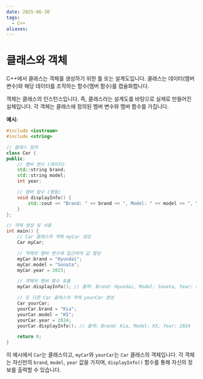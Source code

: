 ```yaml
---
date: 2025-06-30
tags:
  - C++
aliases:
---
```


# 클래스와 객체

C++에서 클래스는 객체를 생성하기 위한 틀 또는 설계도입니다. 클래스는 데이터(멤버 변수)와 해당 데이터를 조작하는 함수(멤버 함수)를 캡슐화합니다.

객체는 클래스의 인스턴스입니다. 즉, 클래스라는 설계도를 바탕으로 실제로 만들어진 실체입니다. 각 객체는 클래스에 정의된 멤버 변수와 멤버 함수를 가집니다.

**예시:**

```cpp
#include <iostream>
#include <string>

// 클래스 정의
class Car {
public:
    // 멤버 변수 (데이터)
    std::string brand;
    std::string model;
    int year;

    // 멤버 함수 (행동)
    void displayInfo() {
        std::cout << "Brand: " << brand << ", Model: " << model << ", Year: " << year << std::endl;
    }
};

// 객체 생성 및 사용
int main() {
    // Car 클래스의 객체 myCar 생성
    Car myCar;

    // 객체의 멤버 변수에 접근하여 값 할당
    myCar.brand = "Hyundai";
    myCar.model = "Sonata";
    myCar.year = 2023;

    // 객체의 멤버 함수 호출
    myCar.displayInfo(); // 출력: Brand: Hyundai, Model: Sonata, Year: 2023

    // 또 다른 Car 클래스의 객체 yourCar 생성
    Car yourCar;
    yourCar.brand = "Kia";
    yourCar.model = "K5";
    yourCar.year = 2024;
    yourCar.displayInfo(); // 출력: Brand: Kia, Model: K5, Year: 2024

    return 0;
}
```

이 예시에서 `Car`는 클래스이고, `myCar`와 `yourCar`는 `Car` 클래스의 객체입니다. 각 객체는 자신만의 `brand`, `model`, `year` 값을 가지며, `displayInfo()` 함수를 통해 자신의 정보를 출력할 수 있습니다.